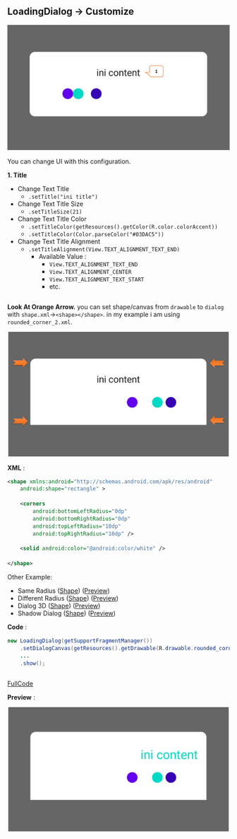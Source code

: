 ## LoadingDialog -> Customize

<p align="center">
  <img src="https://github.com/gzeinnumer/MyLibDialog/blob/main/preview/MyLibDialog_14.png"/>
</p>

You can change UI with this configuration.

**1. Title**
- Change Text Title
  - `.setTitle("ini title")`
- Change Text Title Size
  - `.setTitleSize(21)`
- Change Text Title Color
  - `.setTitleColor(getResources().getColor(R.color.colorAccent))`
  - `.setTitleColor(Color.parseColor("#03DAC5"))`
- Change Text Title Alignment
  - `.setTitleAlignment(View.TEXT_ALIGNMENT_TEXT_END)`
    - Available Value :
      - `View.TEXT_ALIGNMENT_TEXT_END`
      - `View.TEXT_ALIGNMENT_CENTER`
      - `View.TEXT_ALIGNMENT_TEXT_START`
      - etc.

##

**Look At Orange Arrow.** you can set shape/canvas from `drawable` to `dialog` with `shape.xml`->`<shape></shape>`. in my example i am using `rounded_corner_2.xml`.

<p align="center">
  <img src="https://github.com/gzeinnumer/MyLibDialog/blob/main/preview/MyLibDialog_16.png" width="500"/>
</p>

**XML** :
```xml
<shape xmlns:android="http://schemas.android.com/apk/res/android"
    android:shape="rectangle" >

    <corners
        android:bottomLeftRadius="0dp"
        android:bottomRightRadius="0dp"
        android:topLeftRadius="10dp"
        android:topRightRadius="10dp" />

    <solid android:color="@android:color/white" />

</shape>
```
Other Example:
- Same Radius ([Shape](https://github.com/gzeinnumer/MyLibDialog/blob/main/example/Shapes/rounded_corner.xml)) ([Preview](https://github.com/gzeinnumer/MyLibDialog/blob/main/README_SHAPE.md#same-radius))
- Different Radius ([Shape](https://github.com/gzeinnumer/MyLibDialog/blob/main/example/Shapes/rounded_corner_2.xml)) ([Preview](https://github.com/gzeinnumer/MyLibDialog/blob/main/README_SHAPE.md#different-radius))
- Dialog 3D ([Shape](https://github.com/gzeinnumer/MyLibDialog/blob/main/example/Shapes/rounded_layer.xml)) ([Preview](https://github.com/gzeinnumer/MyLibDialog/blob/main/README_SHAPE.md#dialog-3d))
- Shadow Dialog ([Shape](https://github.com/gzeinnumer/MyLibDialog/blob/main/example/Shapes/dialog_shadow.xml)) ([Preview](https://github.com/gzeinnumer/MyLibDialog/blob/main/README_SHAPE.md#shadow-dialog))

**Code** :
```java
new LoadingDialog(getSupportFragmentManager())
    .setDialogCanvas(getResources().getDrawable(R.drawable.rounded_corner_2))
    ...
    .show();
```

##

[FullCode](https://github.com/gzeinnumer/MyLibDialog/blob/main/example/LoadingDialog/MainActivity.java)

**Preview** :

<p align="center">
  <img src="https://github.com/gzeinnumer/MyLibDialog/blob/main/preview/MyLibDialog_17.png" width="500"/>
</p>